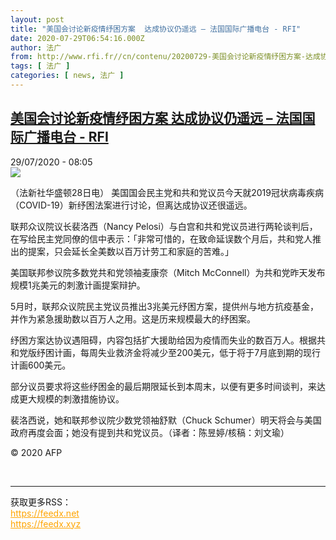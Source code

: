 ```yaml
---
layout: post
title: "美国会讨论新疫情纾困方案  达成协议仍遥远 – 法国国际广播电台 - RFI"
date: 2020-07-29T06:54:16.000Z
author: 法广
from: http://www.rfi.fr//cn/contenu/20200729-美国会讨论新疫情纾困方案-达成协议仍遥远
tags: [ 法广 ]
categories: [ news, 法广 ]
---
```

<!--1596005656000-->
[美国会讨论新疫情纾困方案  达成协议仍遥远 – 法国国际广播电台 - RFI](http://www.rfi.fr//cn/contenu/20200729-%E7%BE%8E%E5%9B%BD%E4%BC%9A%E8%AE%A8%E8%AE%BA%E6%96%B0%E7%96%AB%E6%83%85%E7%BA%BE%E5%9B%B0%E6%96%B9%E6%A1%88-%E8%BE%BE%E6%88%90%E5%8D%8F%E8%AE%AE%E4%BB%8D%E9%81%A5%E8%BF%9C)
------

<div>
<div>29/07/2020 - 08:05</div><img src="https://s.rfi.fr/media/display/8cd81b6a-d166-11ea-ba88-005056bff430/w:310/p:16x9/int0009b.200729140503.jpg"><div class="t-content__body u-clearfix"><div class="m-interstitial"></div><p>（法新社华盛顿28日电）    美国国会民主党和共和党议员今天就2019冠状病毒疾病（COVID-19）新纾困法案进行讨论，但离达成协议还很遥远。</p><p>    联邦众议院议长裴洛西（Nancy Pelosi）与白宫和共和党议员进行两轮谈判后，在写给民主党同僚的信中表示：「非常可惜的，在致命延误数个月后，共和党人推出的提案，只会延长全美数以百万计劳工和家庭的苦难。」</p><p>    美国联邦参议院多数党共和党领袖麦康奈（Mitch McConnell）为共和党昨天发布规模1兆美元的刺激计画提案辩护。</p><p>    5月时，联邦众议院民主党议员推出3兆美元纾困方案，提供州与地方抗疫基金，并作为紧急援助数以百万人之用。这是历来规模最大的纾困案。</p><p>    纾困方案达协议遇阻碍，内容包括扩大援助给因为疫情而失业的数百万人。根据共和党版纾困计画，每周失业救济金将减少至200美元，低于将于7月底到期的现行计画600美元。</p><p>    部分议员要求将这些纾困金的最后期限延长到本周末，以便有更多时间谈判，来达成更大规模的刺激措施协议。</p><p>    裴洛西说，她和联邦参议院少数党领袖舒默（Chuck Schumer）明天将会与美国政府再度会面；她没有提到共和党议员。（译者：陈昱婷/核稿：刘文瑜）</p><p></p><p class="t-copyright">© 2020 AFP</p>        </div><br><hr><div>获取更多RSS：<br><a href="https://feedx.net" style="color:orange" target="_blank">https://feedx.net</a> <br><a href="https://feedx.xyz" style="color:orange" target="_blank">https://feedx.xyz</a><br></div>
</div>
